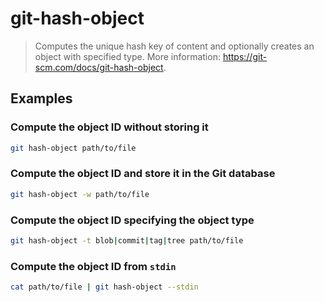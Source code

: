 # git-hash-object

> Computes the unique hash key of content and optionally creates an object with specified type. More information: <https://git-scm.com/docs/git-hash-object>.

## Examples

### Compute the object ID without storing it

```bash
git hash-object path/to/file
```

### Compute the object ID and store it in the Git database

```bash
git hash-object -w path/to/file
```

### Compute the object ID specifying the object type

```bash
git hash-object -t blob|commit|tag|tree path/to/file
```

### Compute the object ID from `stdin`

```bash
cat path/to/file | git hash-object --stdin
```
